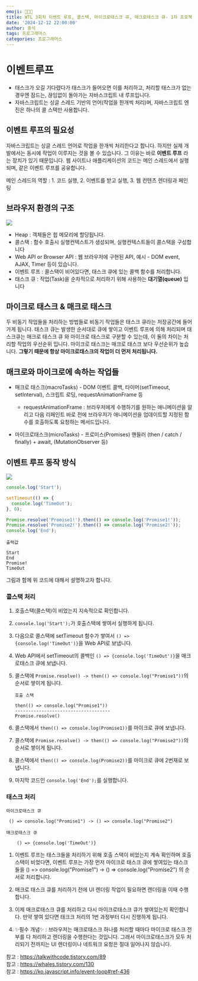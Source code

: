 ```yaml
---
emoji: 👨🏻‍💻
title: WTL 3회차 이벤트 루프, 콜스택, 마이크로태스크 큐, 매크로태스크 큐- 1차 프로젝트 5팀
date: '2024-12-12 22:00:00'
author: 중석
tags: 프로그래머스
categories: 프로그래머스
---
```


# 이벤트루프

- 태스크가 오길 기다렸다가 태스크가 들어오면 이를 처리하고, 처리할 태스크가 없는 경우엔 잠드는, 끊임없이 돌아가는 자바스크립트 내 루프입니다.
- 자바스크립트는 싱글 스레드 기반의 언어(작업을 한개씩 처리)며, 자바스크립트 엔진은 하나의 콜 스택만 사용합니다.

## 이벤트 루프의 필요성

자바스크립트는 싱글 스레드 언어로 작업을 한개씩 처리한다고 합니다. 하지만 실제 개발에서는 동시에 작업이 이루지는 것을
볼 수 있습니다. 그 이유는 바로 **이벤트 루프** 라는 장치가 있기 때문입니다.
웹 사이트나 애플리케이션의 코드는 메인 스레드에서 실행되며, 같은 이벤트 루프를 공유합니다.

메인 스레드의 역할 : 1. 코드 실행, 2. 이벤트를 받고 실행, 3. 웹 컨텐츠 렌더링과 페인팅

## 브라우저 환경의 구조

![](https://img1.daumcdn.net/thumb/R1280x0/?scode=mtistory2&fname=https%3A%2F%2Fblog.kakaocdn.net%2Fdn%2Fdzxj66%2FbtrG8t1ZiKI%2FAHzF6VNt1sihtkwLKQN0B1%2Fimg.png)

- Heap : 객체들은 힙 메모리에 할당됩니다.
- 콜스택 : 함수 호출시 실행컨텍스트가 생성되며, 실행컨텍스트들이 콜스택을 구성합니다
- Web API or Browser API : 웹 브라우저에 구현된 API, 예시 - DOM event, AJAX, Timer 등이 있습니다.
- 이벤트 루프 : 콜스택이 비어있다면, 태스크 큐에 있는 콜백 함수를 처리합니다.
- 태스크 큐 : 작업(Task)을 순차적으로 처리하기 위해 사용하는 **대기열(queue)** 입니다

## 마이크로 태스크 & 매크로 태스크

두 비동기 작업들을 처리하는 방법들로 비동기 작업들은 태스크 큐라는 저장공간에 들어가게 됩니다. 태스크 큐는 발생한 순서대로 큐에 쌓이고 이벤트 루프에 의해 처리되며 태스크큐는 매크로 태스크 큐 와 마이크로 태스크로 구분할 수 있는데, 이 둘의 차이는 처리할 작업의 우선순위 입니다. 마이크로 태스크는 매크로 태스크 보다 우선순위가 높습니다. **그렇기 때문에 항상 마이크로태스크의 작업이 더 먼저 처리됩니다.**

## 매크로와 마이크로에 속하는 작업들

- 매크로 태스크(macroTasks) - DOM 이벤트 콜백, 타이머(setTimeout, setInterval), 스크립트 로딩, requestAnimationFrame 등

  - requestAnimationFrame : 브라우저에게 수행하기를 원하는 애니메이션을 알리고 다음 리페인트 바로 전에 브라우저가 애니메이션을 업데이트할 지정된 함수를 호출하도록 요청하는 메서드입니다.

- 마이크로태스크(microTasks) - 프로미스(Promises) 핸들러 (then / catch / finally) + await, (MutationObserver 등)

## 이벤트 루프 동작 방식

![](https://img1.daumcdn.net/thumb/R1280x0/?scode=mtistory2&fname=https%3A%2F%2Fblog.kakaocdn.net%2Fdn%2FbwBXB5%2FbtrG7XCi7RX%2Fzda2mCgMntycvgkcqBspR1%2Fimg.png)

```js
console.log('Start');

setTimeout(() => {
  console.log('TimeOut');
}, 0);

Promise.resolve('Promise1!').then(() => console.log('Promise1!'));
Promise.resolve('Promise2!').then(() => console.log('Promise2!'));
console.log('End');
```

```
출력값

Start
End
Promise!
TimeOut
```

그림과 함께 위 코드에 대해서 설명하고자 합니다.

### 콜스택 처리

1. 호출스택(콜스택)이 비었는지 지속적으로 확인합니다.
2. `console.log('Start');`가 호출스택에 쌓여서 실행하게 됩니다.
3. 다음으로 콜스택에 setTimeout 함수가 쌓여서 `() => {console.log('TimeOut')}`을 Web API로 보냅니다.
4. Web API에서 setTimeout의 콜백인 `() => {console.log('TimeOut')}`을 매크로태스크 큐에 보냅니다.
5. 콜스택에 `Promise.resolve() -> then(() => console.log("Promise1"))`의 순서로 쌓이게 됩니다.

   ```
   호출 스택

   then(() => console.log("Promise1"))
   ------------------------------------
   Promise.resolve()
   ```

6. 콜스택에서 `then(() => console.log(Promise1))`를 마이크로 큐에 보냅니다.
7. 콜스택에 `Promise.resolve() -> then(() => console.log("Promise2"))`의 순서로 쌓이게 됩니다.
8. 콜스택에서 `then(() => console.log(Promise2))`를 마이크로 큐에 2번재로 보냅니다.
9. 마지막 코드인 `console.log('End');`를 실행합니다.

### 태스크 처리

```
마이크로태스크 큐

 () => console.log("Promise1") -> () => console.log("Promise2")

매크로태스크 큐

    () => {console.log('TimeOut')}
```

1. 이벤트 루프는 태스크들을 처리하기 위해 호출 스택이 비었는지 계속 확인하며 호출 스택이 비었다면, 이벤트 루프는 가장 먼저 마이크로 태스크 큐에 쌓여있는 태스크들을 () => console.log("Promise1") -> () => console.log("Promise2") 의 순서로 처리합니다.

2. 매크로 태스크 큐를 처리하기 전에 UI 렌더링 작업이 필요하면 렌더링을 이때 수행합니다.

3. 이제 매크로태스크 큐를 처리하고 다시 마이크로태스크 큐가 쌓여있는지 확인합니다. 만약 쌓여 있다면 태크크 처리의 1번 과정부터 다시 진행하게 됩니다.

4. ✨필수 개념✨ : 브라우저는 매크로태스크 하나를 처리할 때마다 마이크로 태스크 전부를 다 처리하고 렌더링을 수행한다는 것입니다. 그래서 마이크로태스크가 모두 처리되기 전까지는 UI 렌더링이나 네트워크 요청은 절대 일어나지 않습니다.

참고 : https://talkwithcode.tistory.com/89  
참고 : https://whales.tistory.com/130  
참고 : https://ko.javascript.info/event-loop#ref-436

```toc

```
